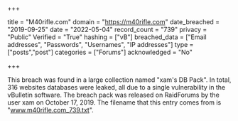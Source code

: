 +++

title = "M40rifle.com"
domain = "https://m40rifle.com"
date_breached = "2019-09-25"
date = "2022-05-04"
record_count = "739"
privacy = "Public"
Verified = "True"
hashing = ["vB"]
breached_data = ["Email addresses", "Passwords", "Usernames", "IP addresses"]
type = ["posts","post"]
categories = ["Forums"]
acknowledged = "No"


+++


This breach was found in a large collection named "xam's DB Pack". In total, 316 websites databases were leaked, all due to a single vulnerability in the vBulletin software. The breach pack was released on RaidForums by the user xam on October 17, 2019. The filename that this entry comes from is "www.m40rifle.com_739.txt".


